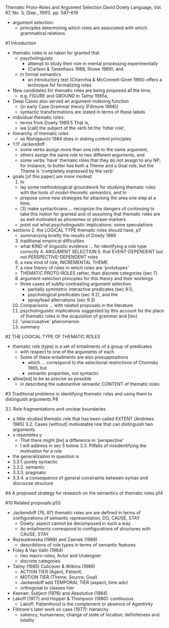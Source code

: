 Thematic Proto-Roles and Argument Selection
David Dowty
Language, Vol. 67, No. 3, (Sep., 1991), pp. 547-619

* argument selection:
  * principles determining which roles are associated with which grammatical
    relations

#1 Introduction

* thematic roles is so taken for granted that
  * psycholinguists
    * attempt to study their role in mental processing experimentally
    * (Carlson & Tanenhaus 1988, Stowe 1989); and
  * in formal semantics
    * an introductory text (Chierchia & McConnell-Ginet 1990) offers a
      technique for formalizing roles
* New candidates for thematic roles are being proposed all the time,
  * e.g.  FIGURE and GROUND in Talmy 1985a,
* Deep Cases also served an argument-indexing function
  * [in early Case Grammar theory (Fillmore 1968)]
  * syntactic transformations are stated in terms of these labels
* individual thematic roles:
  * terms from Dowty 1989.5 That is,
  * we [call] the subject of the verb hit the 'hitter role',
* hierarchy of thematic roles
  * as Nishigauchi 1984 does in stating control principles
* 1:1? Jackendoff
  * some verbs assign more than one role to the same argument, 
  * others assign the same role to two different arguments, and 
  * some verbs 'have' thematic roles that they do not assign to any NP; 
    for instance, to butter has both a Theme and a Goal role, but the Theme is
    'completely expressed by the verb'
* goals [of this paper] are more modest:
  1. to
    * lay some methodological groundwork for studying thematic roles 
      with the tools of _model-theoretic semantics_, and to 
     * propose some new strategies for attacking the area one step at a time;
  * (3) make syntacticians ...  recognize the dangers of continuing to take
    this notion for granted and of assuming that thematic roles are as well
    motivated as phonemes or phrase-markers
  * point out what psycholinguistic implications: some speculations
* sections
  2. the LOGICAL TYPE thematic roles should have, p7
    * summarizing briefly the results of Dowty 1989
  3. traditional empirical difficulties
  * what KIND of linguistic evidence ... for identifying a role type correctly
    4. ARGUMENT SELECTION
    5. that EVENT-DEPENDENT but not PERSPECTIVE-DEPENDENT roles
  6. a new kind of role, INCREMENTAL THEME
  7. a new theory of roles in which roles are 'prototypes'
    * THEMATIC PROTO-ROLES rather, than discrete categories (sec 7)
  8. argument-selection principles for this theory and their workings
    * three cases of subtly-contrasting argument selection:
      * partially symmetric interactive predicates (sec 9.1),
      * psychological predicates (sec 9.2), and the
      * spray/load alternations (sec 9.3)
  10. Comparisons ... with related proposals in the literature
  11. psycholinguistic implications suggested by this account for 
    the place of thematic roles in the _acquisition_ of grammar and [lex]
  12. 'unaccusative' phenomenon
  13. summary

#2 THE LOGICAL TYPE OF THEMATIC ROLES

* thematic role (type) is a set of entailments of a group of predicates
  * with respect to one of the arguments of each
  * Some of these entailments are also presuppositions
    * which ... correspond to the selectional restrictions of Chomsky 1965, but
    * semantic properties, not syntactic
* allow[ed] to be as precise as possible
  * in describing the substantive semantic CONTENT of thematic roles

#3 Traditional problems in identifying thematic roles
  and using them to distinguish arguments P8

3.1. Role fragmentations and unclear boundaries
  * a little-studied thematic role that has been called EXTENT (Andrews 1985)
3.2. Cases [without] motivatable role that can distinguish two arguments
  * x resembles y
    * That there might [be] a difference in 'perspective'
    * I will address in sec 5 below
3.3.  Pitfalls of misidentifying the motivation for a role
  * the generalization in question is
  * 3.3.1. purely syntactic
  * 3.3.2. semantic
  * 3.3.3. pragmatic 
  * 3.3.4. a consequence of 
    general constraints between syntax and discourse structure

#4 A proposed strategy for research on the semantics of thematic roles p14

#10 Related proposals p53

* Jackendoff (76, 87) thematic roles are are defined in terms of configurations
  of semantic representation, DO, CAUSE, STAY
  * Dowty: aspect cannot be decomposed in such a way
  * do entailments correspond to configurations of structures with CAUSE, STAY
* Rozwadowska (1988) and Zaenek (1988)
  * describtions of role types in terms of semantic features
* Foley & Van Valin (1984)
  * two macro-roles, Actor and Undergoer
  * discrete categories
* Talmy (1985) Culicover & Wilkins (1986)
  * ACTION TIER (Agent, Patient)
  * MOTION TIER (Theme, Source, Goal)
  * Jackendoff add TEMPORAL TIER (aspect, time adv)
  * orthogonal to classes hier
* Keenan: Subject (1976) and Absolutive (1984)
* Lakoff (1977) and Hopper & Thompson (1980): continuous
  * Lakoff: Patienthood is the complement or absence of Agentivity
* Fillmore's later work on case (1977): hierarchy
  * saliency; humanness; change of state of location; definiteness and totality
